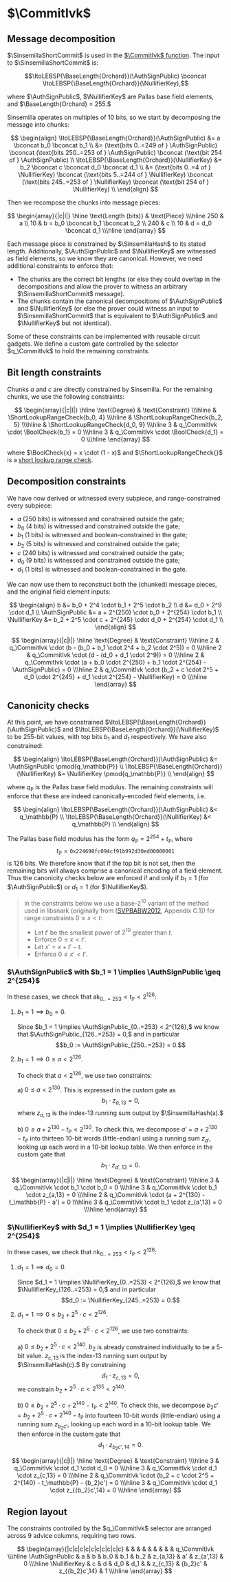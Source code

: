 # $\CommitIvk$

## Message decomposition

$\SinsemillaShortCommit$ is used in the
[$\CommitIvk$ function](https://zips.z.cash/protocol/protocol.pdf#concretesinsemillacommit).
The input to $\SinsemillaShortCommit$ is:

$$\ItoLEBSP{\BaseLength{Orchard}}(\AuthSignPublic) \bconcat \ItoLEBSP{\BaseLength{Orchard}}(\NullifierKey),$$

where $\AuthSignPublic$, $\NullifierKey$ are Pallas base field elements, and $\BaseLength{Orchard} = 255.$

Sinsemilla operates on multiples of 10 bits, so we start by decomposing the message into
chunks:

$$
\begin{align}
\ItoLEBSP{\BaseLength{Orchard}}(\AuthSignPublic) &= a \bconcat b_0 \bconcat b_1 \\
  &= (\text{bits 0..=249 of } \AuthSignPublic) \bconcat
     (\text{bits 250..=253 of } \AuthSignPublic) \bconcat
     (\text{bit 254 of } \AuthSignPublic)  \\
\ItoLEBSP{\BaseLength{Orchard}}(\NullifierKey) &= b_2 \bconcat c \bconcat d_0 \bconcat d_1 \\
  &= (\text{bits 0..=4 of } \NullifierKey) \bconcat
     (\text{bits 5..=244 of } \NullifierKey) \bconcat
     (\text{bits 245..=253 of } \NullifierKey) \bconcat
     (\text{bit 254 of } \NullifierKey) \\
\end{align}
$$

Then we recompose the chunks into message pieces:

$$
\begin{array}{|c|l|}
\hline
\text{Length (bits)} & \text{Piece} \\\hline
250 & a \\
10  & b = b_0 \bconcat b_1 \bconcat b_2 \\
240 & c \\
10  & d = d_0 \bconcat d_1 \\\hline
\end{array}
$$

Each message piece is constrained by $\SinsemillaHash$ to its stated length. Additionally,
$\AuthSignPublic$ and $\NullifierKey$ are witnessed as field elements, so we know they are
canonical. However, we need additional constraints to enforce that:

- The chunks are the correct bit lengths (or else they could overlap in the decompositions
  and allow the prover to witness an arbitrary $\SinsemillaShortCommit$ message).
- The chunks contain the canonical decompositions of $\AuthSignPublic$ and $\NullifierKey$
  (or else the prover could witness an input to $\SinsemillaShortCommit$ that is
  equivalent to $\AuthSignPublic$ and $\NullifierKey$ but not identical).

Some of these constraints can be implemented with reusable circuit gadgets. We define a
custom gate controlled by the selector $q_\CommitIvk$ to hold the remaining constraints.

## Bit length constraints

Chunks $a$ and $c$ are directly constrained by Sinsemilla. For the remaining chunks, we
use the following constraints:

$$
\begin{array}{|c|l|}
\hline
\text{Degree} & \text{Constraint} \\\hline
  & \ShortLookupRangeCheck{b_0, 4} \\\hline
  & \ShortLookupRangeCheck{b_2, 5} \\\hline
  & \ShortLookupRangeCheck{d_0, 9} \\\hline
3 & q_\CommitIvk \cdot \BoolCheck{b_1} = 0 \\\hline
3 & q_\CommitIvk \cdot \BoolCheck{d_1} = 0 \\\hline
\end{array}
$$

where $\BoolCheck{x} = x \cdot (1 - x)$ and $\ShortLookupRangeCheck{}$ is a
[short lookup range check](../lookup_range_check.md#short-range-check).

## Decomposition constraints

We have now derived or witnessed every subpiece, and range-constrained every subpiece:
- $a$ ($250$ bits) is witnessed and constrained outside the gate;
- $b_0$ ($4$ bits) is witnessed and constrained outside the gate;
- $b_1$ ($1$ bits) is witnessed and boolean-constrained in the gate;
- $b_2$ ($5$ bits) is witnessed and constrained outside the gate;
- $c$ ($240$ bits) is witnessed and constrained outside the gate;
- $d_0$ ($9$ bits) is witnessed and constrained outside the gate;
- $d_1$ ($1$ bits) is witnessed and boolean-constrained in the gate.

We can now use them to reconstruct both the (chunked) message pieces, and the original
field element inputs:

$$
\begin{align}
b &= b_0 + 2^4 \cdot b_1 + 2^5 \cdot b_2 \\
d &= d_0 + 2^9 \cdot d_1 \\
\AuthSignPublic &= a + 2^{250} \cdot b_0 + 2^{254} \cdot b_1 \\
\NullifierKey &= b_2 + 2^5 \cdot c + 2^{245} \cdot d_0 + 2^{254} \cdot d_1 \\
\end{align}
$$

$$
\begin{array}{|c|l|}
\hline
\text{Degree} & \text{Constraint} \\\hline
2 & q_\CommitIvk \cdot (b - (b_0 + b_1 \cdot 2^4 + b_2 \cdot 2^5)) = 0 \\\hline
2 & q_\CommitIvk \cdot (d - (d_0 + d_1 \cdot 2^9)) = 0 \\\hline
2 & q_\CommitIvk \cdot (a + b_0 \cdot 2^{250} + b_1 \cdot 2^{254} - \AuthSignPublic) = 0 \\\hline
2 & q_\CommitIvk \cdot (b_2 + c \cdot 2^5 + d_0 \cdot 2^{245} + d_1 \cdot 2^{254} - \NullifierKey) = 0 \\\hline
\end{array}
$$

## Canonicity checks

At this point, we have constrained $\ItoLEBSP{\BaseLength{Orchard}}(\AuthSignPublic)$ and
$\ItoLEBSP{\BaseLength{Orchard}}(\NullifierKey)$ to be 255-bit values, with top bits $b_1$
and $d_1$ respectively. We have also constrained:

$$
\begin{align}
\ItoLEBSP{\BaseLength{Orchard}}(\AuthSignPublic) &= \AuthSignPublic \pmod{q_\mathbb{P}} \\
\ItoLEBSP{\BaseLength{Orchard}}(\NullifierKey) &= \NullifierKey \pmod{q_\mathbb{P}} \\
\end{align}
$$

where $q_\mathbb{P}$ is the Pallas base field modulus. The remaining constraints will
enforce that these are indeed canonically-encoded field elements, i.e.

$$
\begin{align}
\ItoLEBSP{\BaseLength{Orchard}}(\AuthSignPublic) &< q_\mathbb{P} \\
\ItoLEBSP{\BaseLength{Orchard}}(\NullifierKey) &< q_\mathbb{P} \\
\end{align}
$$

The Pallas base field modulus has the form $q_\mathbb{P} = 2^{254} + t_\mathbb{P}$, where
$$t_\mathbb{P} = \mathtt{0x224698fc094cf91b992d30ed00000001}$$
is 126 bits. We therefore know that if the top bit is not set, then the remaining bits
will always comprise a canonical encoding of a field element. Thus the canonicity checks
below are enforced if and only if $b_1 = 1$ (for $\AuthSignPublic$) or $d_1 = 1$ (for
$\NullifierKey$).

> In the constraints below we use a base-$2^{10}$ variant of the method used in libsnark
> (originally from [[SVPBABW2012](https://eprint.iacr.org/2012/598.pdf), Appendix C.1]) for
> range constraints $0 \leq x < t$:
>
> - Let $t'$ be the smallest power of $2^{10}$ greater than $t$.
> - Enforce $0 \leq x < t'$.
> - Let $x' = x + t' - t$.
> - Enforce $0 \leq x' < t'$.

### $\AuthSignPublic$ with $b_1 = 1 \implies \AuthSignPublic \geq 2^{254}$

In these cases, we check that $\textsf{ak}_{0..=253} < t_\mathbb{P} < 2^{126}$:

1. $b_1 = 1 \implies b_0 = 0.$

   Since $b_1 = 1 \implies \AuthSignPublic_{0..=253} < 2^{126},$ we know that
   $\AuthSignPublic_{126..=253} = 0,$ and in particular
   $$b_0 := \AuthSignPublic_{250..=253} = 0.$$

2. $b_1 = 1 \implies 0 \leq a < 2^{126}.$

   To check that $a < 2^{126}$, we use two constraints:

    a) $0 \leq a < 2^{130}$. This is expressed in the custom gate as
       $$b_1 \cdot z_{a,13} = 0,$$
       where $z_{a,13}$ is the index-13 running sum output by $\SinsemillaHash(a).$

    b) $0 \leq a + 2^{130} - t_\mathbb{P} < 2^{130}$. To check this, we decompose
       $a' = a + 2^{130} - t_\mathbb{P}$ into thirteen 10-bit words (little-endian) using
       a running sum $z_{a'}$, looking up each word in a $10$-bit lookup table. We then
       enforce in the custom gate that
       $$b_1 \cdot z_{a',13} = 0.$$

$$
\begin{array}{|c|l|}
\hline
\text{Degree} & \text{Constraint} \\\hline
3 & q_\CommitIvk \cdot b_1 \cdot b_0 = 0 \\\hline
3 & q_\CommitIvk \cdot b_1 \cdot z_{a,13} = 0 \\\hline
2 & q_\CommitIvk \cdot (a + 2^{130} - t_\mathbb{P} - a') = 0 \\\hline
3 & q_\CommitIvk \cdot b_1 \cdot z_{a',13} = 0 \\\hline
\end{array}
$$

### $\NullifierKey$ with $d_1 = 1 \implies \NullifierKey \geq 2^{254}$

In these cases, we check that $\textsf{nk}_{0..=253} < t_\mathbb{P} < 2^{126}$:

1. $d_1 = 1 \implies d_0 = 0.$

   Since $d_1 = 1 \implies \NullifierKey_{0..=253} < 2^{126},$ we know that $\NullifierKey_{126..=253} = 0,$ and in particular $$d_0 := \NullifierKey_{245..=253} = 0.$$

2. $d_1 = 1 \implies 0 \leq b_2 + 2^5 \cdot c < 2^{126}.$

   To check that $0 \leq b_2 + 2^5 \cdot c < 2^{126}$, we use two constraints:

    a) $0 \leq b_2 + 2^5 \cdot c < 2^{140}$. $b_2$ is already constrained individually to
       be a $5$-bit value. $z_{c,13}$ is the index-13 running sum output by
       $\SinsemillaHash(c).$ By constraining $$d_1 \cdot z_{c,13} = 0,$$ we constrain
       $b_2 + 2^5 \cdot c < 2^{135} < 2^{140}.$

    b) $0 \leq b_2 + 2^5 \cdot c + 2^{140} - t_\mathbb{P} < 2^{140}$. To check this, we
       decompose ${b_2}c' = b_2 + 2^5 \cdot c + 2^{140} - t_\mathbb{P}$ into fourteen
       10-bit words (little-endian) using a running sum $z_{{b_2}c'}$, looking up each
       word in a $10$-bit lookup table. We then enforce in the custom gate that
       $$d_1 \cdot z_{{b_2}c',14} = 0.$$

$$
\begin{array}{|c|l|}
\hline
\text{Degree} & \text{Constraint} \\\hline
3 & q_\CommitIvk \cdot d_1 \cdot d_0 = 0 \\\hline
3 & q_\CommitIvk \cdot d_1 \cdot z_{c,13} = 0 \\\hline
2 & q_\CommitIvk \cdot (b_2 + c \cdot 2^5 + 2^{140} - t_\mathbb{P} - {b_2}c') = 0 \\\hline
3 & q_\CommitIvk \cdot d_1 \cdot z_{{b_2}c',14} = 0 \\\hline
\end{array}
$$

## Region layout

The constraints controlled by the $q_\CommitIvk$ selector are arranged across 9
advice columns, requiring two rows.

$$
\begin{array}{|c|c|c|c|c|c|c|c|c|c}
                &   &   &     &     &     &          &         &                & q_\CommitIvk \\\hline
\AuthSignPublic & a & b & b_0 & b_1 & b_2 & z_{a,13} & a'      & z_{a',13}      & 0 \\\hline
\NullifierKey   & c & d & d_0 & d_1 &     & z_{c,13} & {b_2}c' & z_{{b_2}c',14} & 1 \\\hline
\end{array}
$$
